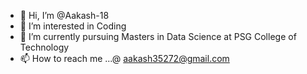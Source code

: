 - 👋 Hi, I’m @Aakash-18
- 👀 I’m interested in Coding 
- 🌱 I’m currently pursuing Masters in Data Science at PSG College of Technology 
- 📫 How to reach me ...@ aakash35272@gmail.com

<!---
Aakash-18/Aakash-18 is a ✨ special ✨ repository because its `README.md` (this file) appears on your GitHub profile.
You can click the Preview link to take a look at your changes.
--->
